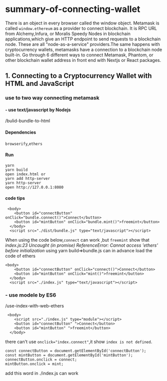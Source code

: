 # summary-of-connecting-wallet

There is an object in every browser called the window object. Metamask is called `window.ethereum` as a provider to connect blockchain. It is RPC URL from Alchemy,Infura, or Moralis Speedy Nodes in blockchain applications,which give an HTTP endpoint to send requests to a blockchain node. These are all "node-as-a-service" providers.The same happens with cryptocurrency wallets, metamasks have a connection to a blockchain node built-in.
Go through 6 different ways to connect Metamask, Phantom, or other blockchain wallet address in front end with Nextjs or React packages.

## 1. Connecting to a Cryptocurrency Wallet with HTML and JavaScript

### use to two way connecting metamask

#### - use text/javascript by Nodejs

/bulid-bundle-to-html

#### Dependencies

`browserify`,`ethers`

#### Run

```
yarn
yarn build
open index.html or
yarn add http-server
yarn http-server
open http://127.0.0.1:8080
```

#### code tips

```
 <body>
    <button id="connectButton" onClick="bundle.connect()">Connect</button>
    <button id="mintButton" onClick="bundle.mint()">freemint</button>
  </body>
  <script src="./dist/bundle.js" type="text/javascript"></script>
```

When using the code below,`connect` can work ,but `freemint` show that _index.js:23 Uncaught (in promise) ReferenceError: Cannot access 'ethers' before initialization_
using yarn build=>bundle.js can in advance load the code of ethers

```
<body>
    <button id="connectButton" onClick="connect()">Connect</button>
    <button id="mintButton" onClick="mint()">freemint</button>
  </body>
  <script src="./index.js" type="text/javascript"></script>
```

### - use modele by ES6

/use-index-with-web-ethers

```
 <body>
    <script src="./index.js" type="module"></script>
    <button id="connectButton" ">Connect</button>
    <button id="mintButton" ">freemint</button>
  </body>
```

there can't use `onclick="index.connect"`,it show `index is not defined`.

```
const connectButton = document.getElementById('connectButton');
const mintButton = document.getElementById('mintButton');
connectButton.onclick = connect;
mintButton.onclick = mint;
```

add this word in ./index.js can work
